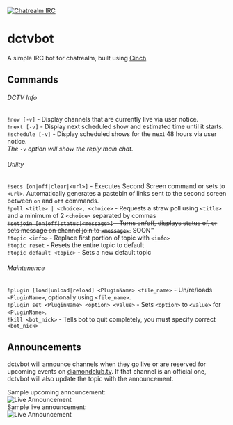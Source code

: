 [![Chatrealm IRC][irc-chatrealm-badge]][irc-chatrealm-link]
# dctvbot
A simple IRC bot for chatrealm, built using [Cinch](https://github.com/cinchrb/cinch)

## Commands
###### DCTV Info
`!now [-v]` - Display channels that are currently live via user notice.  
`!next [-v]` - Display next scheduled show and estimated time until it starts.  
`!schedule [-v]` - Display scheduled shows for the next 48 hours via user notice.  
_The `-v` option will show the reply main chat._

###### Utility
`!secs [on|off|clear|<url>]` - Executes Second Screen command or sets to `<url>`. Automatically generates a pastebin of links sent to the second screen between `on` and `off` commands.  
`!poll <title> | <choice>, <choice>` - Requests a straw poll using `<title>` and a minimum of 2 `<choice>` separated by commas  
~~`!setjoin [on|off|status|<message>]` - Turns on/off, displays status of, or sets message on channel join to `<message>`.~~ SOON&trade;  
`!topic <info>` - Replace first portion of topic with `<info>`  
`!topic reset` - Resets the entire topic to default  
`!topic default <topic>` - Sets a new default topic

###### Maintenence
`!plugin [load|unload|reload] <PluginName> <file_name>` - Un/re/loads `<PluginName>`, optionally using `<file_name>`.  
`!plugin set <PluginName> <option> <value>` - Sets `<option>` to `<value>` for `<PluginName>`.  
`!kill <bot_nick>` - Tells bot to quit completely, you must specify correct `<bot_nick>`  

## Announcements
dctvbot will announce channels when they go live or are reserved for upcoming events on [diamondclub.tv](https://diamondclub.tv). If that channel is an official one, dctvbot will also update the topic with the announcement.  

Sample upcoming announcement:  
![Live Announcement](https://dl.dropboxusercontent.com/u/18589646/dctvbot_announce_soon.png)  
Sample live announcement:  
![Live Announcement](https://dl.dropboxusercontent.com/u/18589646/dctvbot_announce_live.png)  

[irc-chatrealm-link]: http://irc.chatrealm.net
[irc-chatrealm-badge]: https://img.shields.io/badge/irc-chatrealm-orange.svg?style=flat-square
